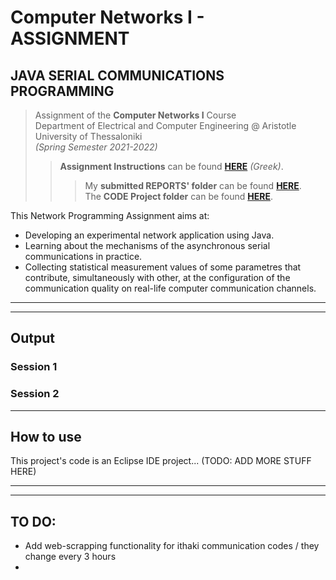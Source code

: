 # Computer Networks I - ASSIGNMENT

## JAVA SERIAL COMMUNICATIONS PROGRAMMING

> Assignment of the **Computer Networks I** Course  
Department of Electrical and Computer Engineering @ Aristotle University of Thessaloniki   
*(Spring Semester 2021-2022)*
>> **Assignment Instructions** can be found [**HERE**](https://github.com/Kyparissis/Networks1-2022-Assignment/blob/main/Assignment-Instructions.pdf) *(Greek)*.  
>>> My **submitted REPORTS' folder** can be found [**HERE**](https://github.com/Kyparissis/Networks1-2022-Assignment/blob/main/Assignment-Instructions.pdf).   
The **CODE Project folder** can be found [**HERE**](https://github.com/Kyparissis/Networks1-2022-Assignment/blob/main/Assignment-Instructions.pdf). 

This Network Programming Assignment aims at:
- Developing an experimental network application using Java.
- Learning about the mechanisms of the asynchronous serial communications in practice.
- Collecting statistical measurement values of some parametres that contribute, simultaneously with other, at the configuration of the communication quality on real-life computer communication channels.
 
---

---
## Output

### Session 1

### Session 2

---

## How to use
This project's code is an Eclipse IDE project... (TODO: ADD MORE STUFF HERE)

---
---
## TO DO:
- Add web-scrapping functionality for ithaki communication codes / they change every 3 hours
- 
